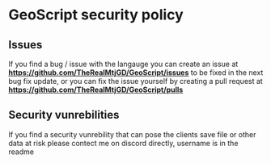 GeoScript security policy
===========================

Issues
---------------------------
If you find a bug / issue with the langauge you can create an issue at __https://github.com/TheRealMtjGD/GeoScript/issues__ to be fixed in the next bug fix update, or you can fix the issue yourself by creating a pull request at __https://github.com/TheRealMtjGD/GeoScript/pulls__

Security vunrebilities
----------------------------
If you find a security vunrebility that can pose the clients save file or other data at risk please contect me on discord directly, username is in the readme
